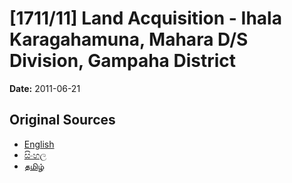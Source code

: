 # [1711/11] Land Acquisition - Ihala Karagahamuna, Mahara D/S Division, Gampaha District

**Date:** 2011-06-21

## Original Sources

- [English](https://documents.gov.lk/view/extra-gazettes/2011/6/1711-11_E.pdf)
- [සිංහල](https://documents.gov.lk/view/extra-gazettes/2011/6/1711-11_S.pdf)
- [தமிழ்](https://documents.gov.lk/view/extra-gazettes/2011/6/1711-11_T.pdf)
